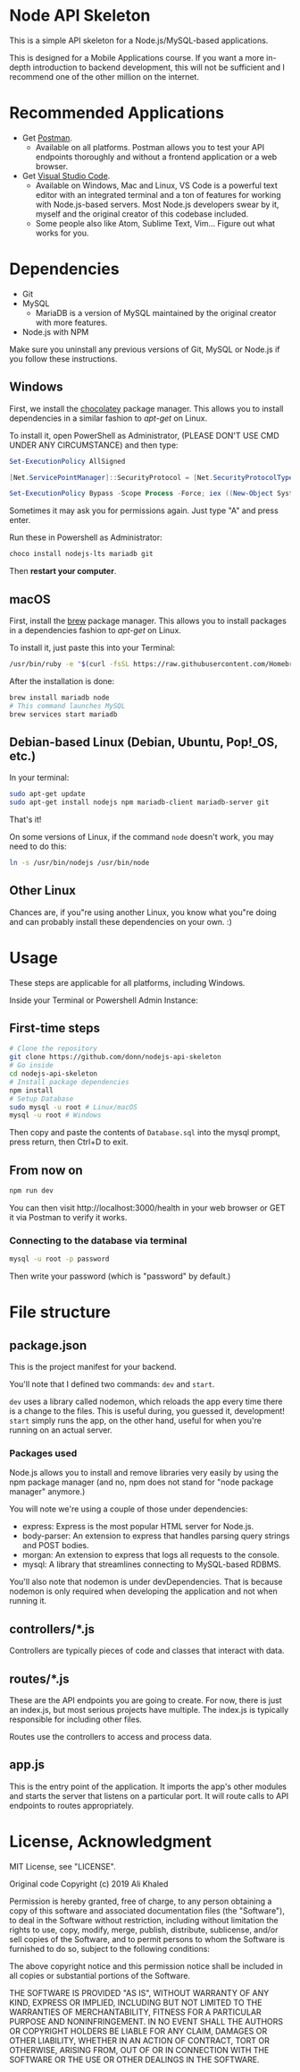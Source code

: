 # Node API Skeleton
This is a simple API skeleton for a Node.js/MySQL-based applications.

This is designed for a Mobile Applications course. If you want a more in-depth introduction to backend development, this will not be sufficient and I recommend one of the other million on the internet.

# Recommended Applications
* Get [Postman](https://www.getpostman.com/downloads/).
    * Available on all platforms. Postman allows you to test your API endpoints thoroughly and without a frontend application or a web browser.
* Get [Visual Studio Code](https://code.visualstudio.com).
    * Available on Windows, Mac and Linux, VS Code is a powerful text editor with an integrated terminal and a ton of features for working with Node.js-based servers. Most Node.js developers swear by it, myself and the original creator of this codebase included.
    * Some people also like Atom, Sublime Text, Vim… Figure out what works for you.

# Dependencies
* Git
* MySQL
    * MariaDB is a version of MySQL maintained by the original creator with more features.
* Node.js with NPM

Make sure you uninstall any previous versions of Git, MySQL or Node.js if you follow these instructions.

## Windows
First, we install the [chocolatey](https://chocolatey.org) package manager. This allows you to install dependencies in a similar fashion to *apt-get* on Linux.

To install it, open PowerShell as Administrator, (PLEASE DON'T USE CMD UNDER ANY CIRCUMSTANCE) and then type:
```powershell
Set-ExecutionPolicy AllSigned

[Net.ServicePointManager]::SecurityProtocol = [Net.SecurityProtocolType]::Tls12

Set-ExecutionPolicy Bypass -Scope Process -Force; iex ((New-Object System.Net.WebClient).DownloadString("https://chocolatey.org/install.ps1"))
```

Sometimes it may ask you for permissions again. Just type "A" and press enter.

Run these in Powershell as Administrator:
```powershell
choco install nodejs-lts mariadb git
```

Then **restart your computer**.

## macOS
First, install the [brew](https://brew.sh) package manager. This allows you to install packages in a dependencies fashion to *apt-get* on Linux.

To install it, just paste this into your Terminal:
```bash
/usr/bin/ruby -e "$(curl -fsSL https://raw.githubusercontent.com/Homebrew/install/master/install)"
```

After the installation is done:

```bash
brew install mariadb node
# This command launches MySQL
brew services start mariadb
```

## Debian-based Linux (Debian, Ubuntu, Pop!_OS, etc.)
In your terminal:

```bash
sudo apt-get update
sudo apt-get install nodejs npm mariadb-client mariadb-server git
```

That's it!

On some versions of Linux, if the command `node` doesn't work, you may need to do this:

```bash
ln -s /usr/bin/nodejs /usr/bin/node
```

## Other Linux
Chances are, if you"re using another Linux, you know what you"re doing and can probably install these dependencies on your own. :)

# Usage
These steps are applicable for all platforms, including Windows.

Inside your Terminal or Powershell Admin Instance:
## First-time steps
```bash
# Clone the repository
git clone https://github.com/donn/nodejs-api-skeleton
# Go inside
cd nodejs-api-skeleton
# Install package dependencies
npm install
# Setup Database
sudo mysql -u root # Linux/macOS
mysql -u root # Windows
```

Then copy and paste the contents of `Database.sql` into the mysql prompt, press return, then Ctrl+D to exit.

## From now on
```bash
npm run dev
```

You can then visit http://localhost:3000/health in your web browser or GET it via Postman to verify it works.

### Connecting to the database via terminal

```bash
mysql -u root -p password
```

Then write your password (which is "password" by default.)

# File structure
## package.json
This is the project manifest for your backend.

You'll note that I defined two commands: `dev` and `start`.

`dev` uses a library called nodemon, which reloads the app every time there is a change to the files. This is useful during, you guessed it, development! `start` simply runs the app, on the other hand, useful for when you're running on an actual server.

### Packages used
Node.js allows you to install and remove libraries very easily by using the npm package manager (and no, npm does not stand for "node package manager" anymore.)

You will note we're using a couple of those under dependencies:
- express: Express is the most popular HTML server for Node.js.
- body-parser: An extension to express that handles parsing query strings and POST bodies.
- morgan: An extension to express that logs all requests to the console.
- mysql: A library that streamlines connecting to MySQL-based RDBMS.

You'll also note that nodemon is under devDependencies. That is because nodemon is only required when developing the application and not when running it.

## controllers/*.js
Controllers are typically pieces of code and classes that interact with data.

## routes/*.js
These are the API endpoints you are going to create. For now, there is just an index.js, but most serious projects have multiple. The index.js is typically responsible for including other files.

Routes use the controllers to access and process data.

## app.js
This is the entry point of the application. It imports the app's other modules and starts the server that listens on a particular port. It will route calls to API endpoints to routes appropriately.

# License, Acknowledgment
MIT License, see "LICENSE".

Original code Copyright (c) 2019 Ali Khaled

Permission is hereby granted, free of charge, to any person obtaining a copy
of this software and associated documentation files (the "Software"), to deal
in the Software without restriction, including without limitation the rights
to use, copy, modify, merge, publish, distribute, sublicense, and/or sell
copies of the Software, and to permit persons to whom the Software is
furnished to do so, subject to the following conditions:

The above copyright notice and this permission notice shall be included in all
copies or substantial portions of the Software.

THE SOFTWARE IS PROVIDED "AS IS", WITHOUT WARRANTY OF ANY KIND, EXPRESS OR
IMPLIED, INCLUDING BUT NOT LIMITED TO THE WARRANTIES OF MERCHANTABILITY,
FITNESS FOR A PARTICULAR PURPOSE AND NONINFRINGEMENT. IN NO EVENT SHALL THE
AUTHORS OR COPYRIGHT HOLDERS BE LIABLE FOR ANY CLAIM, DAMAGES OR OTHER
LIABILITY, WHETHER IN AN ACTION OF CONTRACT, TORT OR OTHERWISE, ARISING FROM,
OUT OF OR IN CONNECTION WITH THE SOFTWARE OR THE USE OR OTHER DEALINGS IN THE
SOFTWARE.

